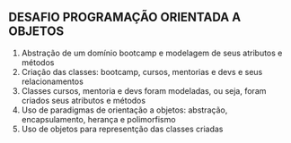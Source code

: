 ## DESAFIO PROGRAMAÇÃO ORIENTADA A OBJETOS

1. Abstração de um domínio bootcamp e modelagem de seus atributos e métodos
2. Criação das classes: bootcamp, cursos, mentorias e devs e seus relacionamentos
3. Classes cursos, mentoria e devs foram modeladas, ou seja, foram criados seus atributos e métodos
4. Uso de paradigmas de orientação a objetos: abstração, encapsulamento, herança e polimorfismo
5. Uso de objetos para representção das classes criadas